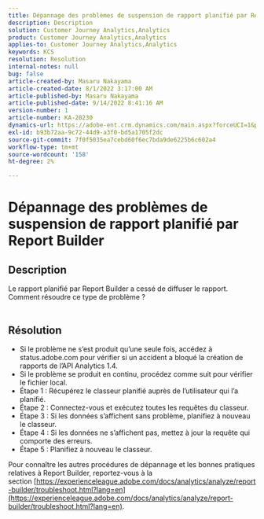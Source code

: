 ```yaml
---
title: Dépannage des problèmes de suspension de rapport planifié par Report Builder
description: Description
solution: Customer Journey Analytics,Analytics
product: Customer Journey Analytics,Analytics
applies-to: Customer Journey Analytics,Analytics
keywords: KCS
resolution: Resolution
internal-notes: null
bug: false
article-created-by: Masaru Nakayama
article-created-date: 8/1/2022 3:17:00 AM
article-published-by: Masaru Nakayama
article-published-date: 9/14/2022 8:41:16 AM
version-number: 1
article-number: KA-20230
dynamics-url: https://adobe-ent.crm.dynamics.com/main.aspx?forceUCI=1&pagetype=entityrecord&etn=knowledgearticle&id=bd999166-4811-ed11-b83d-00224808629f
exl-id: b93b72aa-9c72-44d9-a3f0-bd5a1705f2dc
source-git-commit: 7f0f5035ea7cebd60f6ec7bda9de6225b6c602a4
workflow-type: tm+mt
source-wordcount: '158'
ht-degree: 2%

---
```


# Dépannage des problèmes de suspension de rapport planifié par Report Builder

## Description

Le rapport planifié par Report Builder a cessé de diffuser le rapport. Comment résoudre ce type de problème ?
<br> 

## Résolution


- Si le problème ne s’est produit qu’une seule fois, accédez à status.adobe.com pour vérifier si un accident a bloqué la création de rapports de l’API Analytics 1.4.
- Si le problème se produit en continu, procédez comme suit pour vérifier le fichier local.
- Étape 1 : Récupérez le classeur planifié auprès de l’utilisateur qui l’a planifié.
- Étape 2 : Connectez-vous et exécutez toutes les requêtes du classeur.
- Étape 3 : Si les données s’affichent sans problème, planifiez à nouveau le classeur.
- Étape 4 : Si les données ne s’affichent pas, mettez à jour la requête qui comporte des erreurs.
- Étape 5 : Planifiez à nouveau le classeur.


Pour connaître les autres procédures de dépannage et les bonnes pratiques relatives à Report Builder, reportez-vous à la section [https://experienceleague.adobe.com/docs/analytics/analyze/report-builder/troubleshoot.html?lang=en](https://experienceleague.adobe.com/docs/analytics/analyze/report-builder/troubleshoot.html?lang=en).
